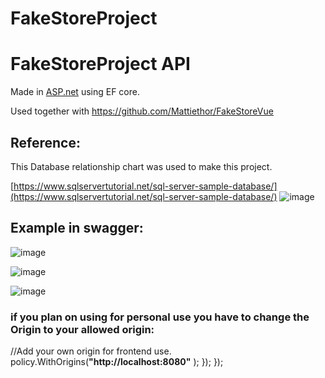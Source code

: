 # FakeStoreProject
# FakeStoreProject API

Made in [ASP.net](http://ASP.net) using EF core. 

Used together with https://github.com/Mattiethor/FakeStoreVue

## Reference:

This Database relationship chart was used to make this project. 

[https://www.sqlservertutorial.net/sql-server-sample-database/](https://www.sqlservertutorial.net/sql-server-sample-database/)
![image](https://user-images.githubusercontent.com/82813440/172060019-e9e2d97d-2a01-4d87-bc8f-43eb4008e549.png)


## Example in swagger:



![image](https://user-images.githubusercontent.com/82813440/172060133-3f2b1206-9411-4ee0-aa16-42c82d20ccc9.png)

![image](https://user-images.githubusercontent.com/82813440/172060151-c6bf04cc-1a53-4302-bcb3-e2ec302a52fb.png)

![image](https://user-images.githubusercontent.com/82813440/172060158-f642f135-3e5d-44fa-9636-284a92c4db13.png)


### if you plan on using for personal use you have to change the Origin to your allowed origin:


//Add your own origin for frontend use.
policy.WithOrigins(**"http://localhost:8080"**
);
});
});

